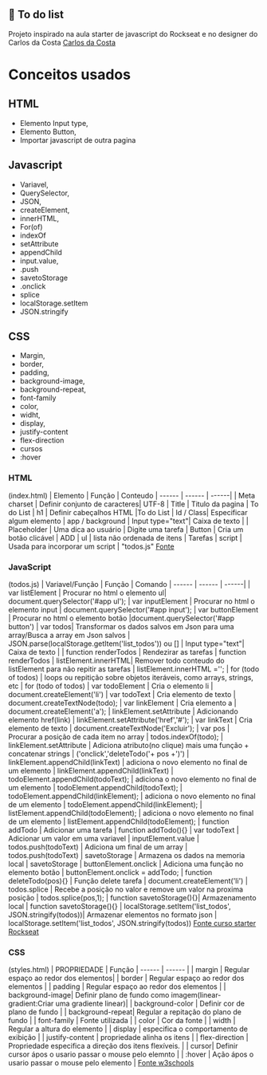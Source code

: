 ## :bookmark_tabs: To do list
Projeto inspirado na aula starter de javascript do Rockseat e no designer do Carlos da Costa [Carlos da Costa](https://blog.usejournal.com/develop-a-to-do-list-app-in-vanilla-javascript-95377ec370c5)


# Conceitos usados
## HTML
  - Elemento Input type,
  - Elemento Button,
  - Importar javascript de outra pagina
## Javascript
- Variavel,
- QuerySelector,
- JSON,
- createElement,
- innerHTML,
- For(of)
- indexOf
- setAttribute
- appendChild
- input.value,
- .push
- savetoStorage
- .onclick 
- splice
- localStorage.setItem 
- JSON.stringify

## CSS
- Margin,
- border,
- padding,
- background-image,
- background-repeat,
- font-family
- color,
- widht,
- display,
- justify-content
- flex-direction
- cursos
- :hover




### HTML
(index.html)
| Elemento | Função | Conteudo
| ------ | ------ | ------|
| Meta charset  | Definir conjunto de caracteres| UTF-8
| Title | Titulo da pagina | To do List
| h1 | Definir cabeçalhos HTML |To do List
| Id / Class| Especificar algum elemento | app / background
| Input type="text"| Caixa de texto | 
| Placeholder | Uma dica ao usuário  | Digite uma tarefa
| Button | Cria um botão clicável  | ADD
| ul | lista não ordenada de itens  | Tarefas
| script | Usada para incorporar um script  | "todos.js"
[Fonte](https://www.tutorialrepublic.com/html-reference)


### JavaScript
(todos.js)
| Variavel/Função | Função | Comando
| ------ | ------ | ------|
| var listElement  | Procurar no html o elemento ul| document.querySelector('#app ul');
| var inputElement | Procurar no html o elemento input | document.querySelector('#app input');
| var buttonElement | Procurar no html o elemento botão |document.querySelector('#app button')
| var todos| Transformar os dados salvos em Json para uma array/Busca a array em Json salvos   | JSON.parse(localStorage.getItem('list_todos')) ou []
| Input type="text"| Caixa de texto | 
| function renderTodos | Rendezirar as tarefas  | function renderTodos
| listElement.innerHTML| Remover todo conteudo do listElement para não repitir as tarefas | listElement.innerHTML ='';
|  for (todo of todos) | loops ou repitição sobre objetos iteráveis, como arrays, strings, etc |  for (todo of todos)
|  var todoElement | Cria o elemento li  | document.createElement('li')
| var todoText | Cria elemento de texto  | document.createTextNode(todo);
| var linkElement | Cria elemento a  | document.createElement('a');
| linkElement.setAttribute | Adicionando elemento href(link)  | linkElement.setAttribute('href','#');
| var linkText | Cria elemento de texto  | document.createTextNode('Excluir');
| var pos | Procurar a posição de cada item no array | todos.indexOf(todo);
| linkElement.setAttribute | Adiciona atributo(no clique) mais uma função + concatenar strings | ('onclick','deleteTodo('+ pos +')')
|  linkElement.appendChild(linkText) | adiciona o novo elemento no final de um elemento |  linkElement.appendChild(linkText)
| todoElement.appendChild(todoText); | adiciona o novo elemento no final de um elemento | todoElement.appendChild(todoText);
|  todoElement.appendChild(linkElement); | adiciona o novo elemento no final de um elemento |  todoElement.appendChild(linkElement);
|  listElement.appendChild(todoElement); | adiciona o novo elemento no final de um elemento |  listElement.appendChild(todoElement);
|  function addTodo | Adicionar uma tarefa  | function addTodo(){}
|  var todoText | Adicionar um valor em uma variavel  | inputElement.value
|  todos.push(todoText) | Adiciona um final de um array  | todos.push(todoText)
|  savetoStorage | Armazena os dados na memoria local  | savetoStorage
|  buttonElement.onclick | Adiciona uma função no elemento botão  | buttonElement.onclick = addTodo;
|  function deleteTodo(pos){} | Função delete tarefa  | document.createElement('li')
|  todos.splice | Recebe a posição no valor e remove um valor na proxima posição   | todos.splice(pos,1);
|  function savetoStorage(){}| Armazenamento local   | function savetoStorage(){}
|   localStorage.setItem('list_todos', JSON.stringify(todos))| Armazenar elementos no formato json   |  localStorage.setItem('list_todos', JSON.stringify(todos))
[Fonte curso starter Rockseat](https://rocketseat.com.br/)

### CSS
(styles.html)
| PROPRIEDADE | Função 
| ------ | ------ |
| margin |  Regular espaço ao redor dos elementos| 
| border | Regular espaço ao redor dos elementos | 
| padding | Regular espaço ao redor dos elementos |
| background-image| Definir plano de fundo como imagem(linear-gradient:Criar uma gradiente linear)| | background-color | Definir cor de plano de fundo  |
| background-repeat| Regular a repitação do plano de fundo | 
| font-family | Fonte utilizada  |
| color | Cor da fonte  | 
| width | Regular a altura do elemento  | 
| display | especifica o comportamento de exibição  | 
| justify-content | propriedade alinha os itens   | 
| flex-direction | Propriedade especifica a direção dos itens flexíveis.  | 
| cursor| Definir cursor ápos o usario passar o mouse pelo elemnto  | 
| :hover | Ação ápos o usario passar o mouse pelo elemento   | 
[Fonte w3schools](https://www.w3schools.com/cssref/)

